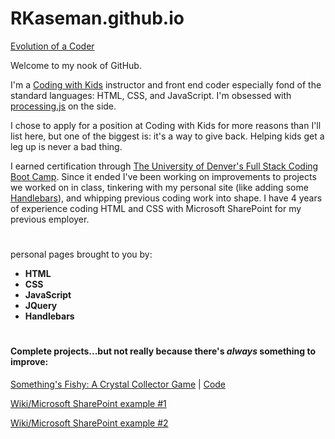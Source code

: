 # RKaseman.github.io

[Evolution of a Coder](https://rkaseman.github.io/)

Welcome to my nook of GitHub.

I'm a [Coding with Kids](https://www.codingwithkids.com/#!/) instructor and front end coder especially fond of the standard languages: HTML, CSS, and JavaScript. I'm obsessed with [processing.js](http://processingjs.org/) on the side.

I chose to apply for a position at Coding with Kids for more reasons than I'll list here, but one of the biggest is: it's a way to give back. Helping kids get a leg up is never a bad thing.

I earned certification through [The University of Denver's Full Stack Coding Boot Camp](https://bootcamp.du.edu/coding/full-time/). Since it ended I've been working on improvements to projects we worked on in class, tinkering with my personal site (like adding some [Handlebars](https://handlebarsjs.com/)), and whipping previous coding work into shape. I have 4 years of experience coding HTML and CSS with Microsoft SharePoint for my previous employer.
#
personal pages brought to you by:
- **HTML**
- **CSS**
- **JavaScript**
- **JQuery**
- **Handlebars**
#
#### Complete projects...but not really because there's _always_ something to improve:

[Something's Fishy: A Crystal Collector Game](https://rkaseman.github.io/unit-04-game-crystal-collector/)
 | 
[Code](https://github.com/RKaseman/unit-04-game-crystal-collector)

[Wiki/Microsoft SharePoint example #1](https://rkaseman.github.io/wiki-work.html)

[Wiki/Microsoft SharePoint example #2](https://rkaseman.github.io/wiki-work-2.html)